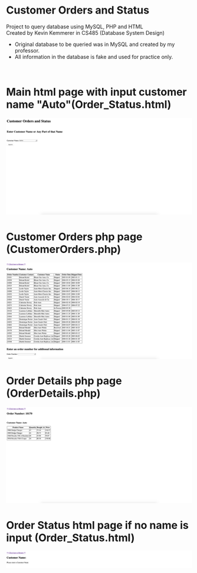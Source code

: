 # Customer Orders and Status
Project to query database using MySQL, PHP and HTML <br/>
Created by Kevin Kemmerer in CS485 (Database System Design)
- Original database to be queried was in MySQL and created by my professor.
- All information in the database is fake and used for practice only.
<br/>

# Main html page with input customer name "Auto"(Order_Status.html)
![Order_Status.html](https://github.com/kkemmere/DBC-a13/blob/main/images/Screen%20Shot%202020-11-24%20at%2011.38.27%20PM.png)
<br/>


# Customer Orders php page (CustomerOrders.php)
![CustomerOrders.php](https://github.com/kkemmere/DBC-a13/blob/main/images/Screen%20Shot%202020-11-24%20at%2011.38.44%20PM.png)
<br/>

# Order Details php page (OrderDetails.php)
![OrderDetails.php](https://github.com/kkemmere/DBC-a13/blob/main/images/Screen%20Shot%202020-11-24%20at%2011.39.07%20PM.png)
<br/>

# Order Status html page if no name is input (Order_Status.html)
![Order_Status.php](https://github.com/kkemmere/DBC-a13/blob/main/images/Screen%20Shot%202020-11-24%20at%2011.41.03%20PM.png)
<br/>

